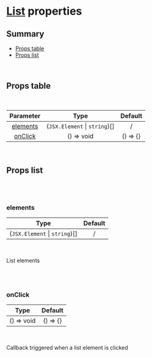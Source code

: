 # [List](index.md) properties

## Summary

- [Props table](#props-table)
- [Props list](#props-list)

<br>

## Props table

<br>

<!-- prettier-ignore -->
| <div style='text-align:center;margin:auto;'>Parameter</div> | <div style='text-align:center;margin:auto;'>Type</div> | <div style='text-align:center;margin:auto;'>Default</div> |
| ----------------------------------------------------------- | --------------------------------------------------------- | ------------------------------------------------------------- |
| <div style='text-align:center;margin:auto;'>[elements](#elements)</div> | <div style='text-align:center;margin:auto;'>(`JSX.Element` &#124; `string`)[]</div> | <div style='text-align:center;margin:auto;'>/</div> |
| <div style='text-align:center;margin:auto;'>[onClick](#onclick)</div> | <div style='text-align:center;margin:auto;'>() => void</div> | <div style='text-align:center;margin:auto;'>() => {}</div> |

<br>

## Props list

<br>

<br>

### elements

<!-- prettier-ignore -->
| <div style='text-align:center;margin:auto;'>Type</div> | <div style='text-align:center;margin:auto;'>Default</div> |
| ---------------------------------------------------------- | --------------------------------------------------------- |
| <div style='text-align:center;margin:auto;'>(`JSX.Element` &#124; `string`)[]</div> | <div style='text-align:center;margin:auto;'>/</div> |

<br>

List elements

<br>

<br>

### onClick

<!-- prettier-ignore -->
| <div style='text-align:center;margin:auto;'>Type</div> | <div style='text-align:center;margin:auto;'>Default</div> |
| ---------------------------------------------------------- | --------------------------------------------------------- |
| <div style='text-align:center;margin:auto;'>() => void</div> | <div style='text-align:center;margin:auto;'>() => {}</div> |

<br>

Callback triggered when a list element is clicked

<br>
